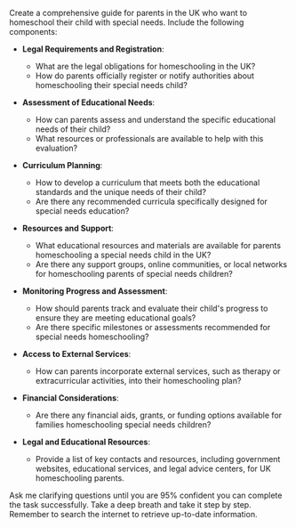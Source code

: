 Create a comprehensive guide for parents in the UK who want to homeschool their child with special needs. Include the following components:

- **Legal Requirements and Registration**: 
  - What are the legal obligations for homeschooling in the UK?
  - How do parents officially register or notify authorities about homeschooling their special needs child?
  
- **Assessment of Educational Needs**:
  - How can parents assess and understand the specific educational needs of their child?
  - What resources or professionals are available to help with this evaluation?

- **Curriculum Planning**:
  - How to develop a curriculum that meets both the educational standards and the unique needs of their child?
  - Are there any recommended curricula specifically designed for special needs education?

- **Resources and Support**:
  - What educational resources and materials are available for parents homeschooling a special needs child in the UK?
  - Are there any support groups, online communities, or local networks for homeschooling parents of special needs children?

- **Monitoring Progress and Assessment**:
  - How should parents track and evaluate their child's progress to ensure they are meeting educational goals?
  - Are there specific milestones or assessments recommended for special needs homeschooling?

- **Access to External Services**: 
  - How can parents incorporate external services, such as therapy or extracurricular activities, into their homeschooling plan?

- **Financial Considerations**:
  - Are there any financial aids, grants, or funding options available for families homeschooling special needs children?

- **Legal and Educational Resources**:
  - Provide a list of key contacts and resources, including government websites, educational services, and legal advice centers, for UK homeschooling parents.

Ask me clarifying questions until you are 95% confident you can complete the task successfully. Take a deep breath and take it step by step. Remember to search the internet to retrieve up-to-date information.